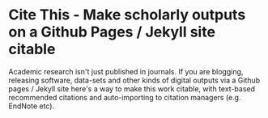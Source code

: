 # Cite This - Make scholarly outputs on a Github Pages / Jekyll site citable
Academic research isn't just published in journals. If you are blogging, releasing software, data-sets and other kinds of digital outputs via a Github pages / Jekyll site here's a way to make this work citable, with text-based recommended citations and auto-importing to citation managers (e.g. EndNote etc).
